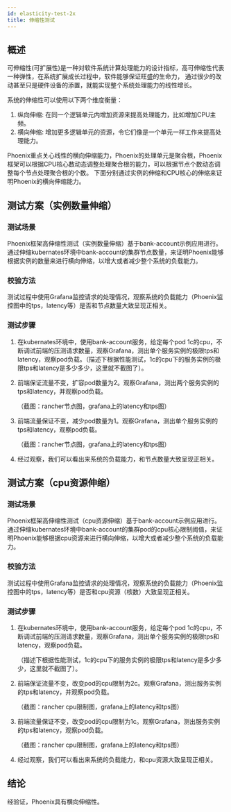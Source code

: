 ```yaml
---
id: elasticity-test-2x
title: 伸缩性测试
---
```


## 概述

可伸缩性(可扩展性)是一种对软件系统计算处理能力的设计指标，高可伸缩性代表一种弹性，在系统扩展成长过程中，软件能够保证旺盛的生命力，
通过很少的改动甚至只是硬件设备的添置，就能实现整个系统处理能力的线性增长。

系统的伸缩性可以使用以下两个维度衡量：
1. 纵向伸缩: 在同一个逻辑单元内增加资源来提高处理能力，比如增加CPU主频。
2. 横向伸缩: 增加更多逻辑单元的资源，令它们像是一个单元一样工作来提高处理能力。

Phoenix重点关心线性的横向伸缩能力，Phoenix的处理单元是聚合根，Phoenix框架可以根据CPU核心数动态调整处理聚合根的能力，可以根据节点个数动态调整每个节点处理聚合根的个数。
下面分别通过实例的伸缩和CPU核心的伸缩来证明Phoenix的横向伸缩能力。


## 测试方案（实例数量伸缩）

### 测试场景

Phoenix框架高伸缩性测试（实例数量伸缩）基于bank-account示例应用进行。通过伸缩kubernates环境中bank-account的集群节点数量，来证明Phoenix能够根据实例的数量来进行横向伸缩，以增大或者减少整个系统的负载能力。

### 校验方法

测试过程中使用Grafana监控请求的处理情况，观察系统的负载能力（Phoenix监控图中的tps，latency等）是否和节点数量大致呈现正相关。

### 测试步骤

1. 在kubernates环境中，使用bank-account服务，给定每个pod 1c的cpu，不断调试前端的压测请求数量，观察Grafana，测出单个服务实例的极限tps和latency，观察pod负载。（描述下根据性能测试，1c的cpu下的服务实例的极限tps和latency是多少多少，这里就不截图了）。

2. 前端保证流量不变，扩容pod数量为2。观察Grafana，测出两个服务实例的tps和latency，并观察pod负载。

   （截图：rancher节点图，grafana上的latency和tps图）

3. 前端流量保证不变，减少pod数量为1。观察Grafana，测出单个服务实例的tps和latency，观察pod负载。

   （截图：rancher节点图，grafana上的latency和tps图）

4. 经过观察，我们可以看出来系统的负载能力，和节点数量大致呈现正相关。

## 测试方案（cpu资源伸缩）

### 测试场景

Phoenix框架高伸缩性测试（cpu资源伸缩）基于bank-account示例应用进行。通过伸缩kubernates环境中bank-account的集群pod的cpu核心限制阈值，来证明Phoenix能够根据cpu资源来进行横向伸缩，以增大或者减少整个系统的负载能力。

### 校验方法

测试过程中使用Grafana监控请求的处理情况，观察系统的负载能力（Phoenix监控图中的tps，latency等）是否和cpu资源（核数）大致呈现正相关。

### 测试步骤

1. 在kubernates环境中，使用bank-account服务，给定每个pod 1c的cpu，不断调试前端的压测请求数量，观察Grafana，测出单个服务实例的极限tps和latency，观察pod负载。

   （描述下根据性能测试，1c的cpu下的服务实例的极限tps和latency是多少多少，这里就不截图了）。

2. 前端保证流量不变，改变pod的cpu限制为2c。观察Grafana，测出服务实例的tps和latency，并观察pod负载。

   （截图：rancher cpu限制图，grafana上的latency和tps图）

3. 前端流量保证不变，改变pod的cpu限制为1c。观察Grafana，测出服务实例的tps和latency，观察pod负载。

   （截图：rancher cpu限制图，grafana上的latency和tps图）

4. 经过观察，我们可以看出来系统的负载能力，和cpu资源大致呈现正相关。

## 结论

经验证，Phoenix具有横向伸缩性。